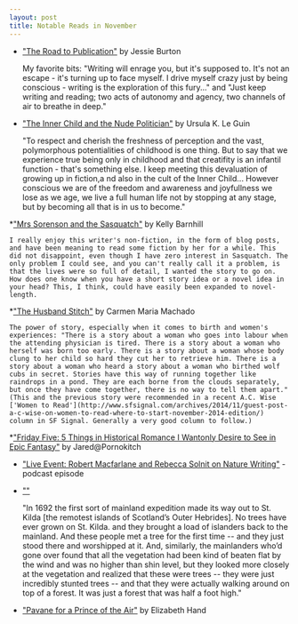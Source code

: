 ```yaml
---
layout: post
title: Notable Reads in November
---
```


* ["The Road to Publication"](http://www.jessieburton.co.uk/the-miniaturist---the-road-to-publication.html) by Jessie Burton
	
	My favorite bits: "Writing will enrage you, but it's supposed to. It's not an escape - it's turning up to face myself. I drive myself crazy just by being conscious - writing is the exploration of this fury..." and "Just keep writing and reading; two acts of autonomy and agency, two channels of air to breathe in deep."

* ["The Inner Child and the Nude Politician"](http://www.ursulakleguin.com/Blog2014.html) by Ursula K. Le Guin

	"To respect and cherish the freshness of perception and the vast, polymorphous potentialities of childhood is one thing. But to say that we experience true being only in childhood and that creatifity is an infantil function - that's something else. I keep meeting this devaluation of growing up in fiction,a nd also in the cult of the Inner Child... However conscious we are of the freedom and awareness and joyfullness we lose as we age, we live a full human life not by stopping at any stage, but by becoming all that is in us to become." 

*["Mrs Sorenson and the Sasquatch"](http://www.tor.com/stories/2014/10/mrs-sorensen-and-the-sasquatch-kelly-barnhill) by Kelly Barnhill

	I really enjoy this writer's non-fiction, in the form of blog posts, and have been meaning to read some fiction by her for a while. This did not disappoint, even though I have zero interest in Sasquatch. The only problem I could see, and you can't really call it a problem, is that the lives were so full of detail, I wanted the story to go on. How does one know when you have a short story idea or a novel idea in your head? This, I think, could have easily been expanded to novel-length.

*["The Husband Stitch"](http://www.granta.com/New-Writing/The-Husband-Stitch) by Carmen Maria Machado
	
	The power of story, especially when it comes to birth and women's experiences: "There is a story about a woman who goes into labour when the attending physician is tired. There is a story about a woman who herself was born too early. There is a story about a woman whose body clung to her child so hard they cut her to retrieve him. There is a story about a woman who heard a story about a woman who birthed wolf cubs in secret. Stories have this way of running together like raindrops in a pond. They are each borne from the clouds separately, but once they have come together, there is no way to tell them apart." (This and the previous story were recommended in a recent A.C. Wise ['Women to Read'](http://www.sfsignal.com/archives/2014/11/guest-post-a-c-wise-on-women-to-read-where-to-start-november-2014-edition/) column in SF Signal. Generally a very good column to follow.)

*["Friday Five: 5 Things in Historical Romance I Wantonly Desire to See in Epic Fantasy"]() by Jared@Pornokitch 

* ["Live Event: Robert Macfarlane and Rebecca Solnit on Nature Writing"](http://www.orionmagazine.org/index.php/audio-video/item/live_event_robert_macfarlane_and_rebecca_solnit_on_nature_writing/) - podcast episode

* [""](http://www.bookslut.com/features/2004_01_001312.php) 

	"In 1692 the first sort of mainland expedition made its way out to St. Kilda [the remotest islands of Scotland’s Outer Hebrides]. No trees have ever grown on St. Kilda. and they brought a load of islanders back to the mainland. And these people met a tree for the first time -- and they just stood there and worshipped at it. And, similarly, the mainlanders who’d gone over found that all the vegetation had been kind of beaten flat by the wind and was no higher than shin level, but they looked more closely at the vegetation and realized that these were trees -- they were just incredibly stunted trees -- and that they were actually walking around on top of a forest. It was just a forest that was half a foot high."

* ["Pavane for a Prince of the Air"]() by Elizabeth Hand

